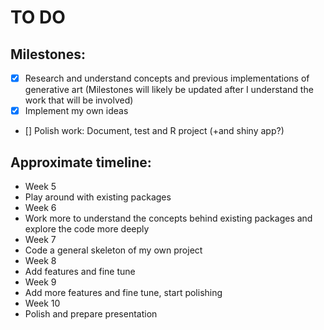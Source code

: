 TO DO
========


## Milestones: 

 - [X] Research and understand concepts and previous implementations of generative art (Milestones will likely be updated after I understand the work that will be involved)
 - [X] Implement my own ideas 
 - [] Polish work: Document, test and R project (+and shiny app?)


## Approximate timeline: 

- Week 5
 - Play around with existing packages
- Week 6 
 - Work more to understand the concepts behind existing packages and explore the code more deeply
- Week 7 
 - Code a general skeleton of my own project
- Week 8 
 - Add features and fine tune 
- Week 9 
 - Add more features and fine tune, start polishing 
- Week 10 
 - Polish and prepare presentation
